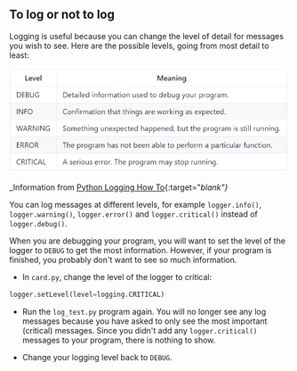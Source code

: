 ## To log or not to log

Logging is useful because you can change the level of detail for messages you wish to see. Here are the possible levels, going from most detail to least:

![Level table](images/level-table.png)

_Information from [Python Logging How To](https://docs.python.org/3.6/howto/logging.html#logging-advanced-tutorial){:target="_blank"}_

You can log messages at different levels, for example `logger.info()`, `logger.warning()`, `logger.error()` and `logger.critical()` instead of `logger.debug()`.

When you are debugging your program, you will want to set the level of the logger to `DEBUG` to get the most information. However, if your program is finished, you probably don't want to see so much information.

+ In `card.py`, change the level of the logger to critical:

```python
logger.setLevel(level=logging.CRITICAL)
```

+ Run the `log_test.py` program again. You will no longer see any log messages because you have asked to only see the most important (critical) messages. Since you didn't add any `logger.critical()` messages to your program, there is nothing to show.

+ Change your logging level back to `DEBUG`.

